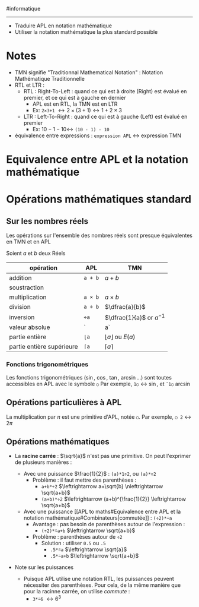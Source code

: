 #informatique

---

 - Traduire APL en notation mathématique
 - Utiliser la notation mathématique la plus standard possible

# Notes
 - TMN signifie "Traditionnal Mathematical Notation" : Notation Mathématique Traditionnelle
 - RTL et LTR :
     - RTL : Right-To-Left : quand ce qui est à droite (Right) est évalué en premier, et ce qui est à gauche en dernier 
         - APL est en RTL, la TMN est en LTR
         - Ex: `2×3+1` $\leftrightarrow 2\times(3+1) \leftrightarrow 1+2\times3$
     - LTR : Left-To-Right : quand ce qui est à gauche (Left) est évalué en premier
         - Ex: $10 - 1 - 10 \leftrightarrow$ `(10 - 1) - 10`
 - équivalence entre expressions : `expression APL` $\leftrightarrow$ $\text{expression TMN}$

# Equivalence entre APL et la notation mathématique

# Opérations mathématiques standard

## Sur les nombres réels

Les opérations sur l'ensemble des nombres réels sont presque équivalentes en TMN et en APL

Soient $a$ et $b$ deux Réels

| opération                 | APL     | TMN                           |
| ------------------------- | ------- | ----------------------------- |
| addition                  | `a + b` | $a+b$                         |
| soustraction              |         |                               |
| multiplication            | `a × b` | $a\times b$                   |
| division                  | `a ÷ b` | $\dfrac{a}{b}$                |
| inversion                 | `÷a`    | $\dfrac{1}{a}$ or $a^{-1}$    |
| valeur absolue            | `|a`    | $a$                             |
| partie entière            | `⌊a`    | $\lfloor a \rfloor$ ou $E(a)$ |
| partie entière supérieure | `⌈a`    | $\lceil a \rceil$             |

### Fonctions trigonométriques
Les fonctions trigonométriques ($\sin$, $\cos$, $\tan$, $\arcsin$...) sont toutes accessibles en APL avec le symbole `○`
Par exemple, `1○` $\leftrightarrow$ $\sin$, et `¯1○` $\arcsin$

## Opérations particulières à APL

La multiplication par $\pi$ est une primitive d'APL, notée `○`. 
Par exemple, `○ 2` $\leftrightarrow$ $2\pi$

## Opérations mathématiques

 - La **racine carrée** : $\sqrt{a}$ n'est pas une primitive. On peut l'exprimer de plusieurs manières :
     - Avec une puissance $\frac{1}{2}$ : `(a)*1÷2`, ou `(a)*÷2`
         - Problème : il faut mettre des parenthèses :
             - `a+b*÷2` $\leftrightarrow a+\sqrt{b} \nleftrightarrow \sqrt{a+b}$
             - `(a+b)*÷2` $\leftrightarrow (a+b)^{\frac{1}{2}} \leftrightarrow \sqrt{a+b}$
     - Avec une puissance [[APL to maths#Equivalence entre APL et la notation mathématique#Combinateurs|commutée]] : `(÷2)*⍨a`
         - Avantage : pas besoin de parenthèses autour de l'expression :
             - `(÷2)*⍨a+b` $\leftrightarrow \sqrt{a+b}$
         - Problème : parenthèses autour de `÷2`
             - Solution : utiliser `0.5` ou `.5`
                 - `.5*⍨a` $\leftrightarrow \sqrt{a}$
                 - `.5*⍨a+b` $\leftrightarrow \sqrt{a+b}$

 - Note sur les puissances
     - Puisque APL utilise une notation RTL, les puissances peuvent nécessiter des parenthèses. Pour cela, de la même manière que pour la racinne carrée, on utilise _commute_ :
         - `3*⍨6` $\leftrightarrow 6^3$



